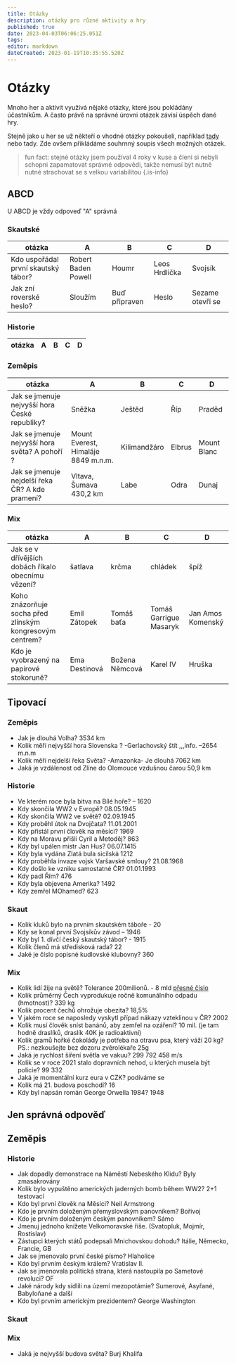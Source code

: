 ```yaml
---
title: Otázky
description: otázky pro různé aktivity a hry
published: true
date: 2023-04-03T06:06:25.051Z
tags: 
editor: markdown
dateCreated: 2023-01-19T10:35:55.520Z
---
```


# Otázky
Mnoho her a aktivit využívá nějaké otázky, které jsou pokládány účastníkům. A často právě na správné úrovni otázek závisí úspěch dané hry.

Stejně jako u her se už někteří o vhodné otázky pokoušeli, například <a href="https://docs.google.com/document/d/1P7vL9AhKSlb1zFRA_wlwcZ62L9xXwNi_0sSd0olxJkU/edit?usp=sharing">tady</a> nebo tady. Zde ovšem přikládáme souhrnný soupis všech možných otázek.

> fun fact: stejné otázky jsem používal 4 roky v kuse a členi si nebyli schopni zapamatovat správné odpovědi, takže nemusí být nutně nutné strachovat se s velkou variabilitou
{.is-info}


## ABCD
U ABCD je vždy odpoveď "A" správná

### Skautské

|otázka| A  |  B  |  C |  D  |
|----------------| ------ | ------ | ------ | ------|
|Kdo uspořádal první skautský tábor?|Robert Baden Powell|Houmr|Leos Hrdlička| Svojsík|
|Jak zní roverské heslo?|Sloužím|Buď připraven|Heslo|Sezame otevři se|


### Historie
|otázka| A  |  B  |  C |  D  |
|----------------| ------ | ------ | ------ | ------|

### Zeměpis
|otázka| A  |  B  |  C |  D  |
|----------------| ------ | ------ | ------ | ------|
|Jak se jmenuje nejvyšší hora České republiky?|Sněžka|Ještěd|Říp|Praděd|
|Jak se jmenuje nejvyšší hora světa? A pohoří ?|Mount Everest, Himaláje 8849 m.n.m.|Kilimandžáro|Elbrus|Mount Blanc|
|Jak se jmenuje nejdelší řeka ČR? A kde pramení?|Vltava, Šumava 430,2 km|Labe|Odra|Dunaj|




### Mix
|otázka| A  |  B  |  C |  D  |
|----------------| ------ | ------ | ------ | ------|
|Jak se v dřívějších dobách říkalo obecnímu vězení? | šatlava|krčma|chládek|špíž|
|Koho znázorňuje socha před zlínským kongresovým centrem?|Emil Zátopek|Tomáš baťa|Tomáš Garrigue Masaryk|Jan Amos Komenský|
|Kdo je vyobrazený na papírové stokoruně?|Ema Destinová|Božena Němcová|Karel IV|Hruška|





## Tipovací

### Zeměpis 
- Jak je dlouhá Volha? 3534 km
- Kolik měří nejvyšší hora Slovenska ? -Gerlachovský štít ,,,info. –2654 m.n.m
- Kolik měří nejdelší řeka Světa? -Amazonka- Je dlouhá 7062 km
- Jaká je vzdálenost od Zlíne do Olomouce vzdušnou čarou 50,9 km
### Historie
- Ve kterém roce byla bitva na Bílé hoře? – 1620
- Kdy skončila WW2 v Evropě? 08.05.1945
- Kdy skončila WW2 ve světě? 02.09.1945
- Kdy proběhl útok na Dvojčata? 11.01.2001
- Kdy přistál první člověk na měsíci? 1969
- Kdy na Moravu přišli Cyril a Metoděj? 863
- Kdy byl upálen mistr Jan Hus? 06.07.1415
- Kdy byla vydána Zlatá bula sicilská 1212
- Kdy proběhla invaze vojsk Varšavské smlouy? 21.08.1968
- Kdy došlo ke vzniku samostatné ČR? 01.01.1993
- Kdy padl Řím? 476
- Kdy byla objevena Amerika? 1492
- Kdy zemřel MOhamed? 623

### Skaut
- Kolik kluků bylo na prvním skautském táboře - 20
- Kdy se konal první Svojsíkův závod – 1946
- Kdy byl 1. dívčí český skautský tábor? - 1915
- Kolik členů má středisková rada? 22
- Jaké je číslo popisné kudlovské klubovny? 360

### Mix
- Kolik lidí žije na světě? Tolerance 200milionů. - 8 mld <a href="https://www.worldometers.info/cz/">přesné číslo</a>
- Kolik průměrný Čech vyprodukuje ročně komunálního odpadu (hmotnost)? 339 kg
- Kolik procent čechů ohrožuje obezita?  18,5%
- V jakém roce se naposledy vyskytl případ nákazy vzteklinou v ČR? 2002
- Kolik musí člověk sníst banánů, aby zemřel na ozáření? 10 mil. (je tam hodně draslíků, draslík 40K je radioaktivní)
- Kolik gramů hořké čokolády je potřeba na otravu psa, který váží 20 kg? PS.: nezkoušejte bez dozoru zvěrolékaře 25g
- Jaká je rychlost šíření světla ve vakuu? 299 792 458 m/s
- Kolik se v roce 2021 stalo dopravních nehod, u kterých musela být policie? 99 332
- Jaká je momentální kurz eura v CZK? podíváme se
- Kolik má 21. budova poschodí? 16
- Kdy byl napsán román George Orwella 1984? 1948

## Jen správná odpověď

## Zeměpis

### Historie
- Jak dopadly demonstrace na Náměstí Nebeského Klidu? Byly zmasakrovány
- Kolik bylo vypuštěno amerických jaderných bomb během WW2? 2+1 testovací
- Kdo byl první člověk na Měsíci? Neil Armstrong
-  Kdo je prvním doloženým přemyslovským panovníkem? Bořivoj
- Kdo je prvním doloženým českým panovníkem? Sámo
- Jmenuj jednoho knížete Velkomoravské říše. (Svatopluk, Mojmír, Rostislav)
- Zástupci kterých států podepsali Mnichovskou dohodu? Itálie, Německo, Francie, GB
- Jak se jmenovalo první české písmo? Hlaholice
- Kdo byl prvním českým králem? Vratislav II.
- Jak se jmenovala politická strana, která nastoupila po Sametové revoluci? OF
- Jaké národy kdy sídlili na území mezopotámie? Sumerové, Asyřané, Babyloňané a další
- Kdo byl prvním americkým prezidentem? George Washington

### Skaut

### Mix
- Jaká je nejvyšší budova světa? Burj Khalifa
